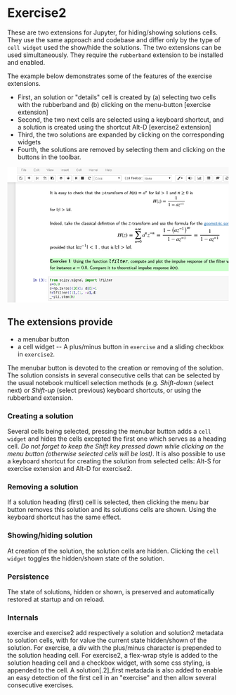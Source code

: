 Exercise2
=========

These are two extensions for Jupyter, for hiding/showing solutions cells.
They use the same approach and codebase and differ only by the type of
`cell widget` used the show/hide the solutions. The two extensions can be used
simultaneously. They require the `rubberband` extension to be installed and
enabled.

The example below demonstrates some of the features of the exercise extensions.

- First, an solution or "details" cell is created by (a) selecting two cells with the rubberband and (b) clicking on the menu-button [exercise extension]
- Second, the two next cells are selected using a keyboard shortcut, and a solution is created using the shortcut Alt-D [exercise2 extension]
- Third, the two solutions are expanded by clicking on the corresponding widgets
- Fourth, the solutions are removed by selecting them and clicking on the buttons in the toolbar.

![](image.gif)


The extensions provide
----------------------

- a menubar button
- a cell widget -- A plus/minus button in `exercise` and a sliding checkbox in `exercise2`.

The menubar button is devoted to the creation or removing of the solution. The solution consists in several consecutive cells that can be selected by the usual notebook multicell selection methods (e.g. *Shift-down* (select next) or *Shift-up* (select previous) keyboard shortcuts, or using the rubberband extension.


### Creating a solution

Several cells being selected, pressing the menubar button adds a `cell widget` and hides the cells excepted the first one which serves as a heading cell. *Do not forget to keep the Shift key pressed down while clicking on the menu button
(otherwise selected cells will be lost)*. It is also possible to use a keyboard shortcut for creating the solution from selected cells: Alt-S for exercise extension and Alt-D for exercise2.


### Removing a solution

If a solution heading (first) cell is selected, then clicking the menu bar button removes this solution and its solutions cells are shown. Using the keyboard shortcut has the same effect.


### Showing/hiding solution

At creation of the solution, the solution cells are hidden. Clicking the `cell widget` toggles the hidden/shown state of the solution.


### Persistence

The state of solutions, hidden or shown, is preserved and automatically restored at startup and on reload.


### Internals

exercise and exercise2 add respectively a solution and solution2 metadata to solution cells, with for value the current state hidden/shown of the solution. For exercise, a div with the plus/minus character is prepended to the solution heading cell. For exercise2, a flex-wrap style is added to the solution heading cell and a checkbox widget, with some css styling, is appended to the cell. A solution[.2]_first metadada is also added to enable an easy detection of the first cell in an "exercise" and then allow several consecutive exercises.
